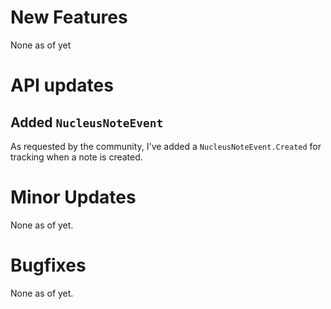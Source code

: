 # New Features

None as of yet

# API updates

## Added `NucleusNoteEvent`

As requested by the community, I've added a `NucleusNoteEvent.Created` for tracking when a note is created.

# Minor Updates

None as of yet.

# Bugfixes

None as of yet.